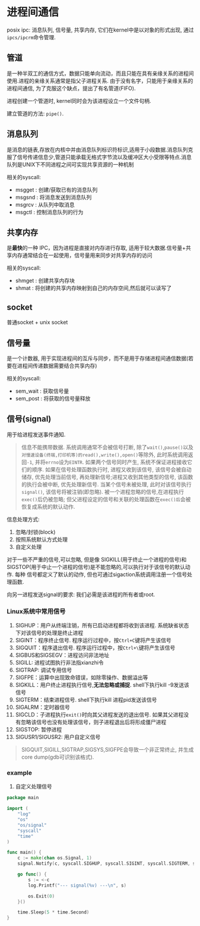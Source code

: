 # 进程间通信
posix ipc: 消息队列, 信号量, 共享内存, 它们在kernel中是以对象的形式出现, 通过`ipcs/ipcrm`命令管理.

## 管道
是一种半双工的通信方式，数据只能单向流动，而且只能在具有亲缘关系的进程间使用.进程的亲缘关系通常是指父子进程关系. 由于没有名字，只能用于亲缘关系的进程间通信, 为了克服这个缺点，提出了有名管道(FIFO).

进程创建一个管道时, kernel同时会为该进程设立一个文件句柄.

建立管道的方法: `pipe()`.

## 消息队列
是消息的链表,存放在内核中并由消息队列标识符标识,适用于小段数据.消息队列克服了信号传递信息少,管道只能承载无格式字节流以及缓冲区大小受限等特点.消息队列是UNIX下不同进程之间可实现共享资源的一种机制

相关的syscall:
- msgget : 创建/获取已有的消息队列
- msgsnd : 将消息发送到消息队列
- msgrcv : 从队列中取消息
- msgctl : 控制消息队列的行为

## 共享内存
是**最快**的一种 IPC，因为进程是直接对内存进行存取, 适用于较大数据.信号量+共享内存通常结合在一起使用，信号量用来同步对共享内存的访问

相关的syscall:
- shmget : 创建共享内存块
- shmat : 将创建的共享内存映射到自己的内存空间,然后就可以读写了

## socket
普通socket + unix socket

## 信号量
是一个计数器, 用于实现进程间的互斥与同步，而不是用于存储进程间通信数据(若要在进程间传递数据需要结合共享内存)

相关的syscall:
- sem_wait : 获取信号量
- sem_post : 将获取的信号量释放

## 信号(signal)
用于给进程发送事件通知.

> 信息不能携带数据.
> 系统调用通常不会被信号打断, 除了`wait()`,`pause()`以及`对慢速设备(终端,打印机等)的read(),write(),open()`等除外, 此时系统调用返回`-1`, 并将`errno`设为`EINTR`.
> 如果两个信号同时产生, 系统不保证进程接收它们的顺序.
> 如果在信号处理函数执行时, 进程又收到该信号, 该信号会被自动储存, 优先处理当前信号, 再处理新信号;进程又收到其他类型的信号, 该函数的执行会被中断, 优先处理新信号.
> 当某个信号未被处理, 此时对该信号执行`signal()`, 该信号将被注销(即忽略).
> 被一个进程忽略的信号,在进程执行`exec()`后仍被忽略; 但父进程设定的信号和关联的处理函数在`exec()后`会被恢复成系统的默认动作.

信息处理方式:
1. 忽略/封锁(block)
1. 按照系统默认方式处理
1. 自定义处理

对于一些不严重的信号,可以忽略, 但是像 SIGKILL(用于终止一个进程的信号)和 SIGSTOP(用于中止一个进程的信号)是不能忽略的,可以执行对于该信号的默认动作. 每种
信号都定义了默认的动作, 但也可通过sigaction系统调用注册一个信号处理函数.

向另一进程发送signal的要求: 我们必需是该进程的所有者或root.

### Linux系统中常用信号
1. SIGHUP：用户从终端注销，所有已启动进程都将收到该进程. 系统缺省状态下对该信号的处理是终止进程
1. SIGINT：程序终止信号. 程序运行过程中，按`Ctrl+C`键将产生该信号
1. SIGQUIT：程序退出信号. 程序运行过程中，按`Ctrl+\`键将产生该信号
1. SIGBUS和SIGSEGV：进程访问非法地址
1. SIGILL: 进程试图执行非法指xianzhi令
1. SIGTRAP: 调试专用信号
1. SIGFPE：运算中出现致命错误，如除零操作、数据溢出等
1. SIGKILL：用户终止进程执行信号,**无法忽略或捕捉**. shell下执行kill -9发送该信号
1. SIGTERM：结束进程信号. shell下执行kill 进程pid发送该信号
1. SIGALRM：定时器信号
1. SIGCLD：子进程执行`exit()`时向其父进程发送的退出信号. 如果其父进程没有忽略该信号也没有处理该信号，则子进程退出后将形成僵尸进程
1. SIGSTOP: 暂停进程
1. SIGUSR1/SIGUSR2: 用户自定义信号

> SIGQUIT,SIGILL,SIGTRAP,SIGSYS,SIGFPE会导致一个非正常终止, 并生成core dump(gdb可识别该格式).

### example
1. 自定义处理信号
```go
package main

import (
	"log"
	"os"
	"os/signal"
	"syscall"
	"time"
)

func main() {
	c := make(chan os.Signal, 1)
	signal.Notify(c, syscall.SIGHUP, syscall.SIGINT, syscall.SIGTERM, syscall.SIGQUIT)

	go func() {
		s := <-c
		log.Printf("--- signal(%v) ---\n", s)

		os.Exit(0)
	}()

	time.Sleep(5 * time.Second)
}
```